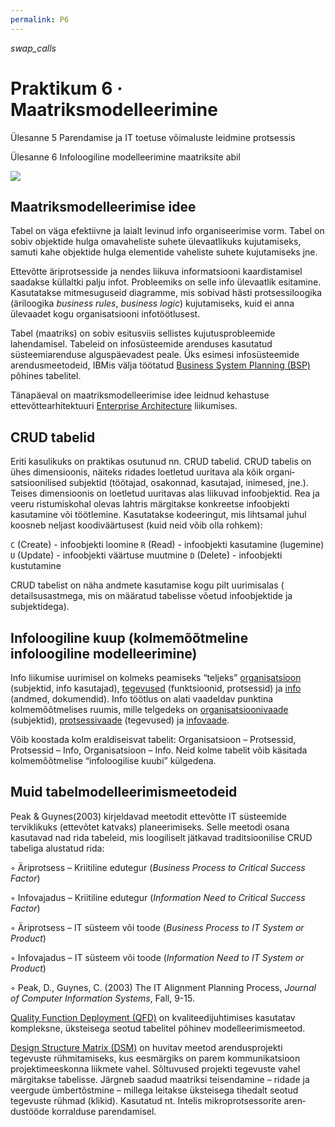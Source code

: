 ```yaml
---
permalink: P6
---
```


 <i class="material-icons ikoon brown400">swap_calls</i>

# Praktikum 6 · Maatriksmodelleerimine

Ülesanne 5  Parendamise ja IT toetuse võimaluste leidmine protsessis

Ülesanne 6  Infoloogiline modelleerimine maatriksite abil

![](https://4.bp.blogspot.com/-ezViD6bDcCM/RxNiCurqWCI/AAAAAAAABU8/j3hgV_XUiXk/s1600/praktikum5.JPG)

## Maatriksmodelleerimise idee

Tabel on väga efektiivne ja laialt levinud info organiseerimise vorm. Tabel on sobiv objektide hulga omavaheliste suhete ülevaatlikuks kujutamiseks, samuti kahe objektide hulga elementide vaheliste suhete kujutamiseks jne.

Ettevõtte äriprotsesside ja nendes liikuva informatsiooni kaardistamisel saadakse küllaltki palju infot. Probleemiks on selle info ülevaatlik esitamine. Kasutatakse mitmesuguseid diagramme, mis sobivad hästi protsessiloogika (äriloogika _business rules_, _business logic_) kujutamiseks, kuid ei anna ülevaadet kogu organisatsiooni infotöötlusest.

Tabel (maatriks) on sobiv esitusviis sellistes kujutusprobleemide lahendamisel. Tabeleid on infosüsteemide arenduses kasutatud süsteemiarenduse alguspäevadest peale. Üks esimesi infosüsteemide arendusmeetodeid, IBMis välja töötatud [Business System Planning (BSP)](https://en.wikipedia.org/wiki/Business_system_planning) põhines tabelitel.

Tänapäeval on maatriksmodelleerimise idee leidnud kehastuse ettevõttearhitektuuri [Enterprise Architecture](https://en.wikipedia.org/wiki/Enterprise_architecture) liikumises.


## CRUD tabelid

Eriti kasulikuks on praktikas osutunud nn. CRUD tabelid. CRUD tabelis on ühes dimensioonis, näiteks ridades loetletud uuritava ala kõik orga­ni­satsioonilised subjektid (töötajad, osakonnad, kasutajad, inimesed, jne.). Teises dimensioonis on loetletud uuritavas alas liikuvad infoobjektid. Rea ja veeru ristumiskohal olevas lahtris märgitakse konkreetse infoobjekti kasutamine või töötlemine. Kasutatakse kodeeringut, mis lihtsamal juhul koosneb neljast koodiväärtusest (kuid neid võib olla rohkem):

`C` (Create) - infoobjekti loomine
`R` (Read) - infoobjekti kasutamine (lugemine)
`U` (Update) - infoobjekti väärtuse muutmine
`D` (Delete) - infoobjekti kustutamine

CRUD tabelist on näha andmete kasutamise kogu pilt uurimisalas ( detailsusastmega, mis on määratud tabelisse võetud infoobjektide ja subjektidega).

## Infoloogiline kuup (kolmemõõtmeline infoloogiline modelleerimine)

Info liikumise uurimisel on kolmeks peamiseks “teljeks” <u>organisatsioon</u> (subjektid, info kasutajad), <u>tegevused</u> (funktsioonid, protsessid) ja <u>info</u> (andmed, dokumendid). Info töötlus on alati vaadeldav punktina kolmemõõtmelises ruumis, mille telgedeks on <u>organisatsioonivaade</u> (subjektid), <u>protsessivaade</u> (tegevused) ja <u>infovaade</u>.

Võib koostada kolm eraldiseisvat tabelit: Organisatsioon – Protsessid, Protsessid – Info, Organisatsioon – Info. Neid kolme tabelit võib käsitada kolmemõõtmelise “infoloogilise kuubi” külgedena.

## Muid tabelmodelleerimismeetodeid

Peak & Guynes(2003) kirjeldavad meetodit ettevõtte IT süsteemide terviklikuks (ettevõtet katvaks) planeerimiseks. Selle meetodi osana kasutavad nad rida tabeleid, mis loogiliselt jätkavad traditsioonilise CRUD tabeliga alustatud rida: 

◦ Äriprotsess – Kriitiline edutegur (_Business Process to Critical Success Factor_)

◦ Infovajadus – Kriitiline edutegur (_Information Need to Critical Success Factor_)

◦ Äriprotsess – IT süsteem või toode (_Business Process to IT System or Product_)

◦ Infovajadus – IT süsteem või toode (_Information Need to IT System or Product_)

◦ Peak, D., Guynes, C. (2003) The IT Alignment Planning Process, _Journal of Computer Information Systems_, Fall, 9-15. 

[Quality Function Deployment (QFD)](https://en.wikipedia.org/wiki/Quality_function_deployment) on kvaliteedijuhtimises kasutatav kompleksne, üksteisega seotud tabelitel põhinev modelleerimismeetod.

[Design Structure Matrix (DSM)](http://www.dsmweb.org/) on huvitav meetod arendusprojekti tegevuste rühmitamiseks, kus eesmärgiks on parem kommunikatsioon projektimeeskonna liikmete vahel. Sõltuvused projekti tegevuste vahel märgitakse tabelisse. Järgneb saadud maatriksi teisendamine – ridade ja veergude ümbertõstmine – millega leitakse üksteisega tihedalt seotud tegevuste rühmad (klikid). Kasutatud nt. Intelis mikroprotsessorite aren­dustööde korralduse parendamisel.
